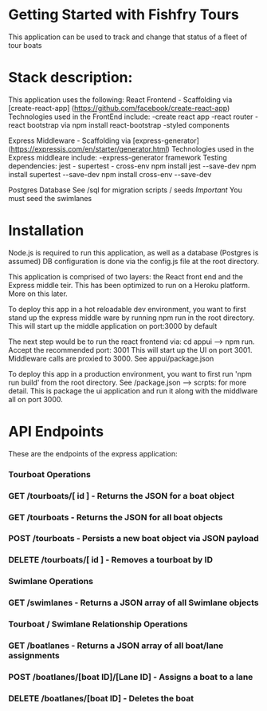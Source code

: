 # Getting Started with Fishfry Tours
This application can be used to track and change that status of a fleet of tour boats

# Stack description:
This application uses the following:
React Frontend - Scaffolding via [create-react-app] (https://github.com/facebook/create-react-app)
Technologies used in the FrontEnd include:
-create react app
-react router
-react bootstrap via npm install react-bootstrap 
-styled components

Express Middleware - Scaffolding via [express-generator] (https://expressjs.com/en/starter/generator.html)
Technologies used in the Express middleare include:
-express-generator framework
Testing dependencies: jest - supertest - cross-env
npm install jest --save-dev
npm install supertest --save-dev
npm install cross-env --save-dev

Postgres Database
See /sql for migration scripts / seeds
*Important* You must seed the swimlanes

# Installation
Node.js is required to run this application, as well as a database (Postgres is assumed)
DB configuration is done via the config.js file at the root directory.

This application is comprised of two layers: the React front end and the Express middle teir.
This has been optimized to run on a Heroku platform. More on this later.

To deploy this app in a hot reloadable dev environment, you want to first stand up the express
middle ware by running npm run in the root directory. This will start up the middle application
on port:3000 by default

The next step would be to run the react frontend via: cd appui --> npm run. Accept the recommended
port: 3001
This will start up the UI on port 3001. Middleware calls are proxied to 3000. See appui/package.json

To deploy this app in a production environment, you want to first run 'npm run build' from the root 
directory. See /package.json --> scrpts: for more detail. This is package the ui application and run 
it along with the middlware all on port 3000.


# API Endpoints
These are the endpoints of the express application:

### Tourboat Operations
### GET /tourboats/[ id ] - Returns the JSON for a boat object
### GET /tourboats - Returns the JSON for all boat objects
### POST /tourboats - Persists a new boat object via JSON payload
### DELETE /tourboats/[ id ] - Removes a tourboat by ID

### Swimlane Operations
### GET /swimlanes - Returns a JSON array of all Swimlane objects

### Tourboat / Swimlane Relationship Operations
### GET /boatlanes - Returns a JSON array of all boat/lane assignments
### POST /boatlanes/[boat ID]/[Lane ID] - Assigns a boat to a lane
### DELETE /boatlanes/[boat ID] - Deletes the boat



